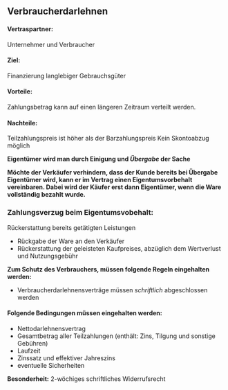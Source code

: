 ## Verbraucherdarlehnen

#### Vertraspartner:
Unternehmer und Verbraucher

#### Ziel:
Finanzierung langlebiger Gebrauchsgüter

#### Vorteile:
Zahlungsbetrag kann auf einen längeren Zeitraum verteilt werden.

#### Nachteile:
Teilzahlungspreis ist höher als der Barzahlungspreis
Kein Skontoabzug möglich

**Eigentümer wird man durch Einigung und *Übergabe* der Sache**

**Möchte der Verkäufer verhindern, dass der Kunde bereits bei Übergabe
Eigentümer wird, kann er im Vertrag einen Eigentumsvorbehalt vereinbaren.
Dabei wird der Käufer erst dann Eigentümer,
wenn die Ware vollständig bezahlt wurde.**

### Zahlungsverzug beim Eigentumsvobehalt:

Rückerstattung bereits getätigten Leistungen

* Rückgabe der Ware an den Verkäufer
* Rückerstattung der geleisteten Kaufpreises, abzüglich dem Wertverlust und Nutzungsgebühr

**Zum Schutz des Verbrauchers, müssen folgende Regeln eingehalten werden:**
* Verbraucherdarlehnensverträge müssen *schriftlich* abgeschlossen werden

#### Folgende Bedingungen müssen eingehalten werden:

* Nettodarlehnensvertrag
* Gesamtbetrag aller Teilzahlungen (enthält: Zins, Tilgung und sonstige Gebühren)
* Laufzeit
* Zinssatz und effektiver Jahreszins
* eventuelle Sicherheiten

**Besonderheit:** 2-wöchiges schriftliches Widerrufsrecht
